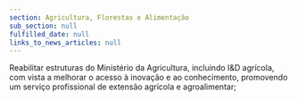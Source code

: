 ```yaml
---
section: Agricultura, Florestas e Alimentação
sub_section: null
fulfilled_date: null
links_to_news_articles: null
---
```


Reabilitar estruturas do Ministério da Agricultura, incluindo I&D agrícola, com vista a melhorar o acesso à inovação e ao conhecimento, promovendo um serviço profissional de extensão agrícola e agroalimentar;